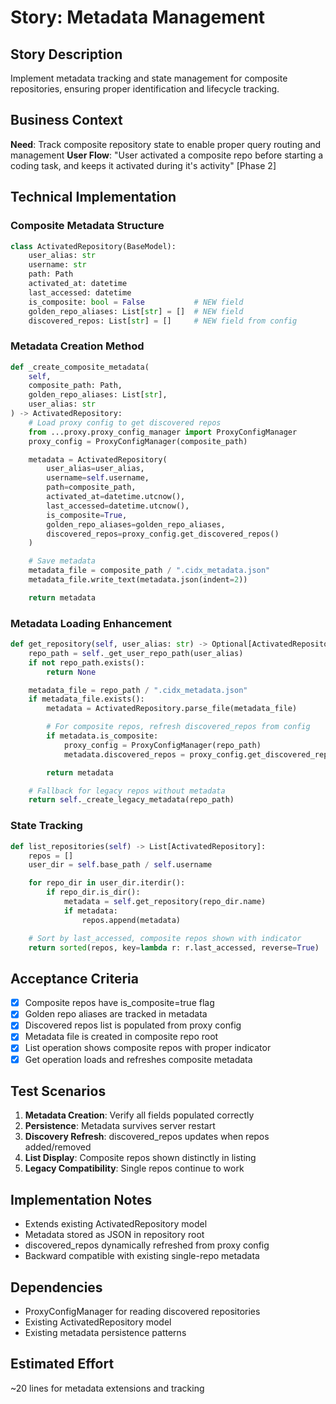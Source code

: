 # Story: Metadata Management

## Story Description
Implement metadata tracking and state management for composite repositories, ensuring proper identification and lifecycle tracking.

## Business Context
**Need**: Track composite repository state to enable proper query routing and management
**User Flow**: "User activated a composite repo before starting a coding task, and keeps it activated during it's activity" [Phase 2]

## Technical Implementation

### Composite Metadata Structure
```python
class ActivatedRepository(BaseModel):
    user_alias: str
    username: str
    path: Path
    activated_at: datetime
    last_accessed: datetime
    is_composite: bool = False           # NEW field
    golden_repo_aliases: List[str] = []  # NEW field
    discovered_repos: List[str] = []     # NEW field from config
```

### Metadata Creation Method
```python
def _create_composite_metadata(
    self,
    composite_path: Path,
    golden_repo_aliases: List[str],
    user_alias: str
) -> ActivatedRepository:
    # Load proxy config to get discovered repos
    from ...proxy.proxy_config_manager import ProxyConfigManager
    proxy_config = ProxyConfigManager(composite_path)

    metadata = ActivatedRepository(
        user_alias=user_alias,
        username=self.username,
        path=composite_path,
        activated_at=datetime.utcnow(),
        last_accessed=datetime.utcnow(),
        is_composite=True,
        golden_repo_aliases=golden_repo_aliases,
        discovered_repos=proxy_config.get_discovered_repos()
    )

    # Save metadata
    metadata_file = composite_path / ".cidx_metadata.json"
    metadata_file.write_text(metadata.json(indent=2))

    return metadata
```

### Metadata Loading Enhancement
```python
def get_repository(self, user_alias: str) -> Optional[ActivatedRepository]:
    repo_path = self._get_user_repo_path(user_alias)
    if not repo_path.exists():
        return None

    metadata_file = repo_path / ".cidx_metadata.json"
    if metadata_file.exists():
        metadata = ActivatedRepository.parse_file(metadata_file)

        # For composite repos, refresh discovered_repos from config
        if metadata.is_composite:
            proxy_config = ProxyConfigManager(repo_path)
            metadata.discovered_repos = proxy_config.get_discovered_repos()

        return metadata

    # Fallback for legacy repos without metadata
    return self._create_legacy_metadata(repo_path)
```

### State Tracking
```python
def list_repositories(self) -> List[ActivatedRepository]:
    repos = []
    user_dir = self.base_path / self.username

    for repo_dir in user_dir.iterdir():
        if repo_dir.is_dir():
            metadata = self.get_repository(repo_dir.name)
            if metadata:
                repos.append(metadata)

    # Sort by last_accessed, composite repos shown with indicator
    return sorted(repos, key=lambda r: r.last_accessed, reverse=True)
```

## Acceptance Criteria
- [x] Composite repos have is_composite=true flag
- [x] Golden repo aliases are tracked in metadata
- [x] Discovered repos list is populated from proxy config
- [x] Metadata file is created in composite repo root
- [x] List operation shows composite repos with proper indicator
- [x] Get operation loads and refreshes composite metadata

## Test Scenarios
1. **Metadata Creation**: Verify all fields populated correctly
2. **Persistence**: Metadata survives server restart
3. **Discovery Refresh**: discovered_repos updates when repos added/removed
4. **List Display**: Composite repos shown distinctly in listing
5. **Legacy Compatibility**: Single repos continue to work

## Implementation Notes
- Extends existing ActivatedRepository model
- Metadata stored as JSON in repository root
- discovered_repos dynamically refreshed from proxy config
- Backward compatible with existing single-repo metadata

## Dependencies
- ProxyConfigManager for reading discovered repositories
- Existing ActivatedRepository model
- Existing metadata persistence patterns

## Estimated Effort
~20 lines for metadata extensions and tracking